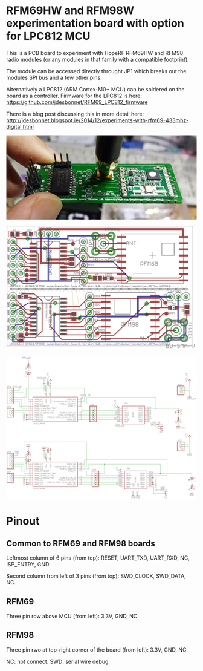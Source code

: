 # RFM69HW and RFM98W experimentation board with option for LPC812 MCU

This is a PCB board to experiment with HopeRF RFM69HW and RFM98 radio modules (or any modules in that family with a compatible footprint). 

The module can be accessed directly throught JP1 which breaks out the modules SPI bus and a few other pins.

Alternatively a LPC812 (ARM Cortex-M0+ MCU) can be soldered on the board as a controller. Firmware for the LPC812 is here: https://github.com/jdesbonnet/RFM69_LPC812_firmware

There is a blog post discussing this in more detail here: 
http://jdesbonnet.blogspot.ie/2014/12/experiments-with-rfm69-433mhz-digital.html

![populated RFM69HW version of the PCB](./doc/rfm69hw_board_populated.jpg)

![PCB layout](./doc/pcb_layout.png)

![schematic](./doc/schematic.png)

# Pinout

## Common to RFM69 and RFM98 boards

Leftmost column of 6 pins (from top): RESET, UART_TXD, UART_RXD, NC, ISP_ENTRY, GND.

Second column from left of 3 pins (from top): SWD_CLOCK, SWD_DATA, NC.

## RFM69
Three pin row above MCU (from left): 3.3V, GND, NC.

## RFM98 
Three pin rwo at top-right corner of the board (from left):  3.3V, GND, NC.

NC: not connect. SWD: serial wire debug. 



